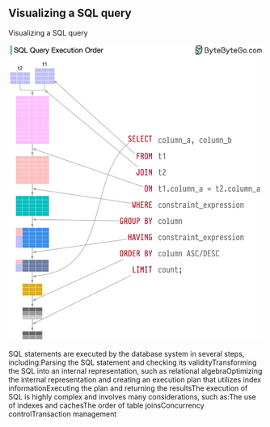 ## Visualizing a SQL query
Visualizing a SQL query<p>
  <img src="../images/sql-execution-order.jpg" style="width: 580px" />
</p>
SQL statements are executed by the database system in several steps, including:Parsing the SQL statement and checking its validityTransforming the SQL into an internal representation, such as relational algebraOptimizing the internal representation and creating an execution plan that utilizes index informationExecuting the plan and returning the resultsThe execution of SQL is highly complex and involves many considerations, such as:The use of indexes and cachesThe order of table joinsConcurrency controlTransaction management